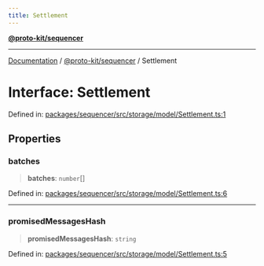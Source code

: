 ```yaml
---
title: Settlement
---
```


[**@proto-kit/sequencer**](../README.md)

***

[Documentation](../../../README.md) / [@proto-kit/sequencer](../README.md) / Settlement

# Interface: Settlement

Defined in: [packages/sequencer/src/storage/model/Settlement.ts:1](https://github.com/proto-kit/framework/blob/28efa802e3737fc3b77339148b307ef7246f3ef1/packages/sequencer/src/storage/model/Settlement.ts#L1)

## Properties

### batches

> **batches**: `number`[]

Defined in: [packages/sequencer/src/storage/model/Settlement.ts:6](https://github.com/proto-kit/framework/blob/28efa802e3737fc3b77339148b307ef7246f3ef1/packages/sequencer/src/storage/model/Settlement.ts#L6)

***

### promisedMessagesHash

> **promisedMessagesHash**: `string`

Defined in: [packages/sequencer/src/storage/model/Settlement.ts:5](https://github.com/proto-kit/framework/blob/28efa802e3737fc3b77339148b307ef7246f3ef1/packages/sequencer/src/storage/model/Settlement.ts#L5)
